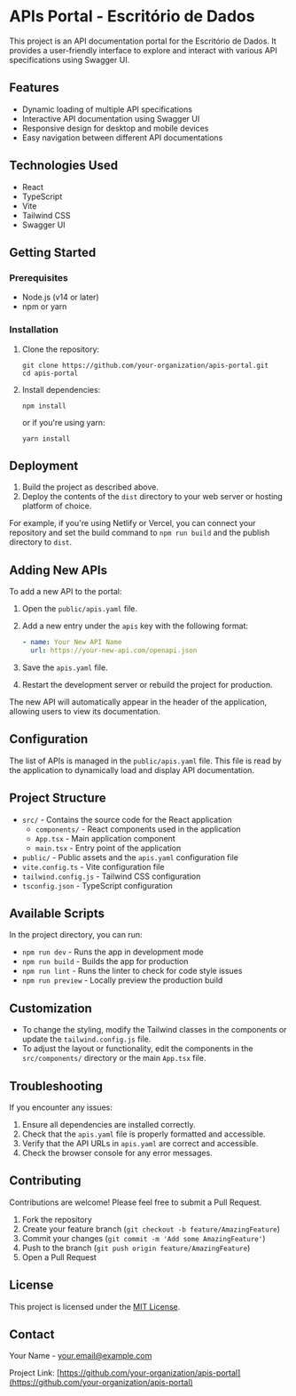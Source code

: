 # APIs Portal - Escritório de Dados

This project is an API documentation portal for the Escritório de Dados. It provides a user-friendly interface to explore and interact with various API specifications using Swagger UI.

## Features

- Dynamic loading of multiple API specifications
- Interactive API documentation using Swagger UI
- Responsive design for desktop and mobile devices
- Easy navigation between different API documentations

## Technologies Used

- React
- TypeScript
- Vite
- Tailwind CSS
- Swagger UI

## Getting Started

### Prerequisites

- Node.js (v14 or later)
- npm or yarn

### Installation

1. Clone the repository:
   ```
   git clone https://github.com/your-organization/apis-portal.git
   cd apis-portal
   ```

2. Install dependencies:
   ```
   npm install
   ```

   or if you're using yarn:
   ```
   yarn install
   ```

## Deployment

1. Build the project as described above.
2. Deploy the contents of the `dist` directory to your web server or hosting platform of choice.

For example, if you're using Netlify or Vercel, you can connect your repository and set the build command to `npm run build` and the publish directory to `dist`.

## Adding New APIs

To add a new API to the portal:

1. Open the `public/apis.yaml` file.
2. Add a new entry under the `apis` key with the following format:

   ```yaml
   - name: Your New API Name
     url: https://your-new-api.com/openapi.json
   ```

3. Save the `apis.yaml` file.
4. Restart the development server or rebuild the project for production.

The new API will automatically appear in the header of the application, allowing users to view its documentation.

## Configuration

The list of APIs is managed in the `public/apis.yaml` file. This file is read by the application to dynamically load and display API documentation.

## Project Structure

- `src/` - Contains the source code for the React application
  - `components/` - React components used in the application
  - `App.tsx` - Main application component
  - `main.tsx` - Entry point of the application
- `public/` - Public assets and the `apis.yaml` configuration file
- `vite.config.ts` - Vite configuration file
- `tailwind.config.js` - Tailwind CSS configuration
- `tsconfig.json` - TypeScript configuration

## Available Scripts

In the project directory, you can run:

- `npm run dev` - Runs the app in development mode
- `npm run build` - Builds the app for production
- `npm run lint` - Runs the linter to check for code style issues
- `npm run preview` - Locally preview the production build

## Customization

- To change the styling, modify the Tailwind classes in the components or update the `tailwind.config.js` file.
- To adjust the layout or functionality, edit the components in the `src/components/` directory or the main `App.tsx` file.

## Troubleshooting

If you encounter any issues:

1. Ensure all dependencies are installed correctly.
2. Check that the `apis.yaml` file is properly formatted and accessible.
3. Verify that the API URLs in `apis.yaml` are correct and accessible.
4. Check the browser console for any error messages.

## Contributing

Contributions are welcome! Please feel free to submit a Pull Request.

1. Fork the repository
2. Create your feature branch (`git checkout -b feature/AmazingFeature`)
3. Commit your changes (`git commit -m 'Add some AmazingFeature'`)
4. Push to the branch (`git push origin feature/AmazingFeature`)
5. Open a Pull Request

## License

This project is licensed under the [MIT License](LICENSE).

## Contact

Your Name - your.email@example.com

Project Link: [https://github.com/your-organization/apis-portal](https://github.com/your-organization/apis-portal)